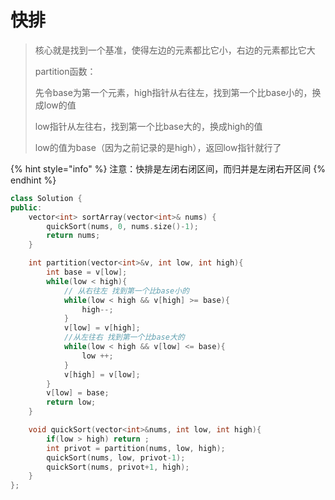 # 快排

> 核心就是找到一个基准，使得左边的元素都比它小，右边的元素都比它大
>
> partition函数：
>
> 先令base为第一个元素，high指针从右往左，找到第一个比base小的，换成low的值
>
> low指针从左往右，找到第一个比base大的，换成high的值
>
> low的值为base（因为之前记录的是high），返回low指针就行了

{% hint style="info" %}
注意：快排是左闭右闭区间，而归并是左闭右开区间
{% endhint %}

```cpp
class Solution {
public:
    vector<int> sortArray(vector<int>& nums) {
        quickSort(nums, 0, nums.size()-1);
        return nums;
    }

    int partition(vector<int>&v, int low, int high){
        int base = v[low];
        while(low < high){
            // 从右往左 找到第一个比base小的
            while(low < high && v[high] >= base){
                high--;
            }
            v[low] = v[high];
            //从左往右 找到第一个比base大的
            while(low < high && v[low] <= base){
                low ++;
            }
            v[high] = v[low];
        }
        v[low] = base;
        return low;
    }

    void quickSort(vector<int>&nums, int low, int high){
        if(low > high) return ;
        int privot = partition(nums, low, high);
        quickSort(nums, low, privot-1);
        quickSort(nums, privot+1, high);
    }
};
```

